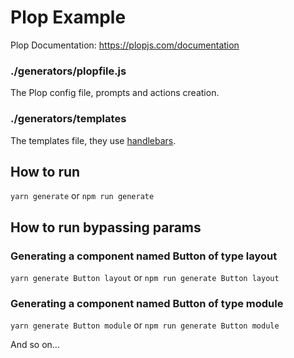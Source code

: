 # Plop Example

Plop Documentation: https://plopjs.com/documentation

### ./generators/plopfile.js

The Plop config file, prompts and actions creation.

### ./generators/templates

The templates file, they use [handlebars](https://handlebarsjs.com/).

## How to run

`yarn generate` or `npm run generate`

## How to run bypassing params

### Generating a component named Button of type layout

`yarn generate Button layout` or `npm run generate Button layout`

### Generating a component named Button of type module

`yarn generate Button module` or `npm run generate Button module`

And so on...

